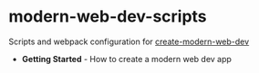# modern-web-dev-scripts

Scripts and webpack configuration for [create-modern-web-dev](https://www.npmjs.com/package/create-modern-web-dev)

- **Getting Started** - How to create a modern web dev app
